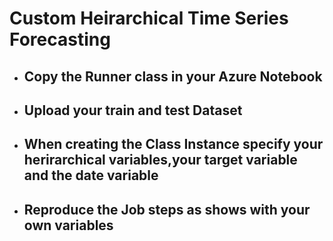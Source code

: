 # Custom Heirarchical Time Series Forecasting

- ## Copy the Runner class in your Azure Notebook

- ## Upload your train and test Dataset

- ## When creating the Class Instance specify your herirarchical variables,your target variable and the date variable

- ## Reproduce the Job steps as shows with your own variables
